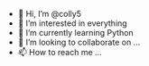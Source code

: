 - 👋 Hi, I’m @colly5
- 👀 I’m interested in everything
- 🌱 I’m currently learning Python
- 💞️ I’m looking to collaborate on ...
- 📫 How to reach me ...

<!---
colly5/colly5 is a ✨ special ✨ repository because its `README.md` (this file) appears on your GitHub profile.
You can click the Preview link to take a look at your changes.
--->
